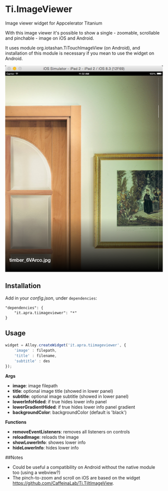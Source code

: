 # Ti.ImageViewer
Image viewer widget for Appcelerator Titanium

With this image viewer it's possible to show a single - zoomable, scrollable and pinchable - image on iOS and Android.

It uses module org.iotashan.TiTouchImageView (on Android), and installation of this module is necessary if you mean to use the widget on Android.

![image](docs/screenshot1.png?raw=true)

## Installation

Add in your *config.json*, under `dependencies`:

```
"dependencies": {
    "it.apra.tiimageviewer": "*"
}
```

## Usage
```javascript
widget = Alloy.createWidget('it.apra.tiimageviewer', {
	'image' : filepath,
	'title' : filename,
	'subtitle' : des
});
```

**Args**
* **image**: image filepath
* **title**: optional image title (showed in lower panel)
* **subtitle**: optional image subtitle (showed in lower panel)
* **lowerInfoHided**: if true hides lower info panel
* **lowerGradientHided**: if true hides lower info panel gradient
* **backgroundColor**: backgroundColor (default is 'black')

**Functions**
* **removeEventListeners**: removes all listeners on controls
* **reloadImage**: reloads the image
* **showLowerInfo**: showes lower info
* **hideLowerInfo**: hides lower info

##Notes
* Could be useful a compatibility on Android without the native module too (using a webview?)
* The pinch-to-zoom and scroll on iOS are based on the widget https://github.com/CaffeinaLab/Ti.TiltImageView.
